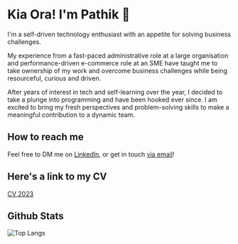 # Kia Ora! I'm Pathik 👋
I'm a self-driven technology enthusiast with an appetite for solving business challenges. 

My experience from a fast-paced administrative role at a large organisation and performance-driven e-commerce role at an SME have taught me to take ownership of my work and overcome business challenges while being resourceful, curious and driven. 

After years of interest in tech and self-learning over the year, I decided to take a plunge into programming and have been hooked ever since. I am excited to bring my fresh perspectives and problem-solving skills to make a meaningful contribution to a dynamic team.

## How to reach me
Feel free to DM me on [LinkedIn](https://www.linkedin.com/in/pathik-modi/), or get in touch [via email](mailto:modipathik95@gmail.com)! 

## Here's a link to my CV
[CV 2023](https://github.com/pathik-modi/pathik-modi/files/13724141/CV2023.pdf)

## Github Stats
![Top Langs](https://github-readme-stats.vercel.app/api/top-langs/?username=pathik-modi&layout=compact&theme=dark) 

